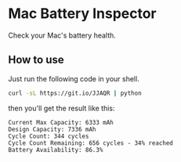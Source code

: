 # Mac Battery Inspector

Check your Mac's battery health.

## How to use

Just run the following code in your shell.

```bash
curl -sL https://git.io/JJAQR | python
```

then you'll get the result like this:

```
Current Max Capacity: 6333 mAh
Design Capacity: 7336 mAh
Cycle Count: 344 cycles
Cycle Count Remaining: 656 cycles - 34% reached
Battery Availability: 86.3%
```
